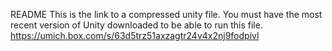 README
This is the link to a compressed unity file.
You must have the most recent version of Unity downloaded to be able to run this file.
https://umich.box.com/s/63d5trz51axzagtr24v4x2nj9fodpivl
